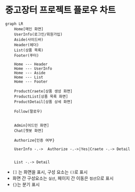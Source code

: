 # 중고장터 프로젝트 플로우 차트

```mermaid
graph LR
	Home[메인 화면]
	UserInfo(로그인/회원가입)
	Aside(사이드바)
	Header(헤더)
	List(상품 목록)
	Footer(푸터)

	Home --- Header
	Home --- UserInfo
	Home --- Aside
	Home --- List
	Home --- Footer

	ProductCraete[상품 생성 화면]
	ProductList[상품 목록 화면]
	ProductDetail[상품 상세 화면]

	Follow(팔로우)


	Admin[어드민 화면]
	Chat[챗봇 화면]

	Authorize{인증 여부}

	UserInfo -.->  Authorize -.->|Yes|Craete -.-> Detail


	List -.-> Detail
```

- `[]` 는 화면을 표시, 구성 요소는 `()`로 표시
- 화면 간 구성요소는 `실선`, 페이지 간 이동은 `점선`으로 표시
- `{}`는 분기 표시
